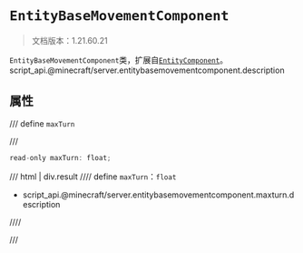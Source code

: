 # `EntityBaseMovementComponent`

> 文档版本：1.21.60.21

`EntityBaseMovementComponent`类，扩展自[`EntityComponent`](./entitycomponent.md)。script_api.@minecraft/server.entitybasemovementcomponent.description

## 属性

/// define
`maxTurn`


///

```js
read-only maxTurn: float;
```

/// html | div.result
//// define
`maxTurn`：`float`

- script_api.@minecraft/server.entitybasemovementcomponent.maxturn.description


////

///

